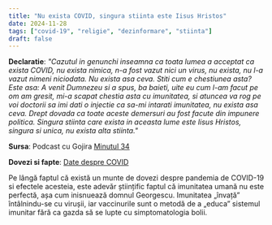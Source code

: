 ```yaml
---
title: "Nu exista COVID, singura stiinta este Iisus Hristos"
date: 2024-11-28
tags: ["covid-19", "religie", "dezinformare", "stiinta"]
draft: false
---
```


**Declaratie**: 
*"Cazutul in genunchi inseamna ca toata <span class="emphasis">lumea a acceptat ca exista COVID, nu exista nimica, n-a fost vazut nici un virus, nu exista</span>, nu l-a vazut nimeni niciodata. Nu exista asa ceva. Stiti cum e chestiunea asta? Este asa: A venit Dumnezeu si a spus, ba baieti, uite eu cum l-am facut pe om am gresit, mi-a scapat chestia asta cu imunitatea, si atuncea va rog pe voi doctorii sa imi dati o injectie ca sa-mi intarati imunitatea, nu exista asa ceva. Drept dovada ca toate aceste demersuri au fost facute din impunere politica. Singura stiinta care exista in aceasta lume este Iisus Hristos, singura si unica, nu exista alta stiinta."*

**Sursa**: Podcast cu Gojira  [Minutul 34](https://youtu.be/cd6lf1aWyi4?feature=shared&t=2058)
<!--more-->
**Dovezi si fapte**:  [Date despre COVID](https://shorturl.at/2KV6Y)

Pe lângă faptul că există un munte de dovezi despre pandemia de COVID-19 si efectele acesteia, este adevăr științific faptul că imunitatea umană nu este perfectă, așa cum inisnuează domnul Georgescu. Imunitatea „învață” întâlnindu-se cu virușii, iar vaccinurile sunt o metodă de a „educa” sistemul imunitar fără ca gazda să se lupte cu simptomatologia bolii. 



